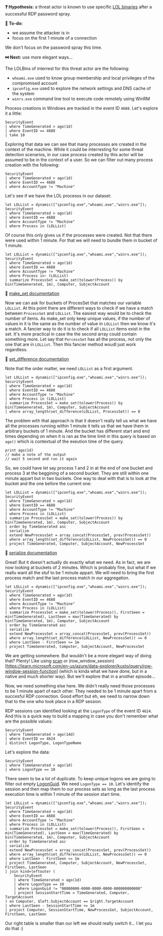 **❓ Hypothesis:** a threat actor is known to use specific [LOL binaries](https://www.bing.com/search?q=What+are+LOLBins) after a successful RDP password spray. 

**📃 To-do:**
 - we assume the attacker is in
 - focus on the first 1 minute of a connection

We don't focus on the password spray this time.

**⏭️ Next:** use more elegant ways...

The LOLBins of interrest for this threat actor are the following:
 - `whoami.exe` used to know group membership and local privileges of the compromised account 
 - `ipconfig.exe` used to explore the network settings and DNS cache of the system
 - `winrs.exe` command line tool to execute code remotely using WinRM

Process creations in Windows are tracked in the event ID `4688`. Let's explore it a little:

```kql
SecurityEvent
| where TimeGenerated > ago(1d)
| where EventID == 4688
| take 10
```

Exploring that data we can see that many processes are created in the context of the machine. While it could be interresting for some threat detection scenarios, in our case process created by this actor will be assumed to be in the context of a user. So we can filter out many process creation with the following:

```kql
SecurityEvent
| where TimeGenerated > ago(1d)
| where EventID == 4688
| where AccountType != "Machine"
```

Let's see if we have the LOL processs in our dataset:

```kql
let LOLList = dynamic(["ipconfig.exe","whoami.exe","winrs.exe"]);
SecurityEvent
| where TimeGenerated > ago(1d)
| where EventID == 4688
| where AccountType != "Machine"
| where Process in (LOLList)
```

Of course this only gives us if the processes were created. Not that there were used within 1 minute. For that we will need to bundle them in bucket of 1 minute.

```kql
let LOLList = dynamic(["ipconfig.exe","whoami.exe","winrs.exe"]);
SecurityEvent
| where TimeGenerated > ago(1d)
| where EventID == 4688
| where AccountType != "Machine"
| where Process in~ (LOLList)
| summarize ProcessSet = make_set(tolower(Process)) by bin(TimeGenerated, 1m), Computer, SubjectAccount
```

🔗 [make_set documentation](https://learn.microsoft.com/en-us/azure/data-explorer/kusto/query/make-set-aggregation-function)

Now we can ask for buckets of ProcesSet that matches our variable `LOLList`. At this point there are different ways to check if we have a match between `ProcessSet` and `LOLList`. The easiest way would be to check the number of items. As make_set only keep unique values, if the number of values in it is the same as the number of value in `LOLList` then we know it's a match. A fancier way to do it is to check if all `LOLList` items exist in the set. It's more practical in case the the second array could contain something more. Let say that `PorcessSet` has all the process, not only the one that are in `LOLList`. Then this fancier method woudl just work regardless.

🔗 [set_difference documentation](https://learn.microsoft.com/en-us/azure/data-explorer/kusto/query/set-difference-function)

Note that the order matter, we need `LOLList` as a first argument.

```kql
let LOLList = dynamic(["ipconfig.exe","whoami.exe","winrs.exe"]);
SecurityEvent
| where TimeGenerated > ago(1d)
| where EventID == 4688
| where AccountType != "Machine"
| where Process in (LOLList)
| summarize ProcessSet = make_set(tolower(Process)) by bin(TimeGenerated, 1m), Computer, SubjectAccount
| where array_length(set_difference(LOLList, ProcessSet)) == 0
```

The problem with that approach is that it doesn't really tell us what we have all the processes running within 1 minute it tells us that we have them in arbitrary buckets of 1 minute. And the bucket has different start and end times depending on when it is ran as the time limit in this query is based on `ago()` which is contextual of the exeution time of the query.

```kql
print ago(1d)
// make a note of the output
// wait 5 second and run it again
```

So, we could have let say process 1 and 2 in at the end of one bucket and process 3 at the beggining of a second bucket. They are still within one minute appart but in two buckets. One way to deal with that is to look at the bucket and the one before the current one:

```kql
let LOLList = dynamic(["ipconfig.exe","whoami.exe","winrs.exe"]);
SecurityEvent
| where TimeGenerated > ago(1d)
| where EventID == 4688
| where AccountType != "Machine"
| where Process in (LOLList)
| summarize ProcessSet = make_set(tolower(Process)) by bin(TimeGenerated, 1m), Computer, SubjectAccount
| order by TimeGenerated asc
| serialize 
| extend NewProcessSet = array_concat(ProcessSet, prev(ProcessSet))
| where array_length(set_difference(LOLList, NewProcessSet)) == 0
| project TimeGenerated, Computer, SubjectAccount, NewProcessSet
```

🔗 [serialize documentation](https://learn.microsoft.com/en-us/azure/data-explorer/kusto/query/serialize-operator)

Great! But it doesn't actually do exactly what we need. As in fact, we are now looking at buckets of 2 minutes. Which is probably fine, but what if we reallu want all the stuf to be 1 minute appart. We will need to bring the first process match and the last process match in our aggregation.

```kql
let LOLList = dynamic(["ipconfig.exe","whoami.exe","winrs.exe"]);
SecurityEvent
| where TimeGenerated > ago(1d)
| where EventID == 4688
| where AccountType != "Machine"
| where Process in (LOLList)
| summarize ProcessSet = make_set(tolower(Process)), FirstSeen = min(TimeGenerated), LastSeen = max(TimeGenerated) by bin(TimeGenerated, 1m), Computer, SubjectAccount
| order by TimeGenerated asc
| serialize 
| extend NewProcessSet = array_concat(ProcessSet, prev(ProcessSet))
| where array_length(set_difference(LOLList, NewProcessSet)) == 0
| where LastSeen - FirstSeen <= 1m
| project TimeGenerated, Computer, SubjectAccount, NewProcessSet
```

We are getting somewhere. But wouldn't be a more elegant way of doing that? Plenty! Like using [scan](https://learn.microsoft.com/en-us/azure/data-explorer/kusto/query/scan-operator) or (row_window_session)[https://learn.microsoft.com/en-us/azure/data-explorer/kusto/query/row-window-session-function] (which is kinda what we have done, but in a native and much shorter way). But we'll explore that in a another episode...

Now, we need something else here. We didn't really need those processes to be 1 minute apart of each other. They needed to be 1 minute apart from a succesful RDP connection. Good effort but eh, we need to narrow down that to the one who took place in a RDP session.

RDP sessions can identified looking at the `LogonType` of the event ID `4624`. And this is a quick way to build a mapping in case you don't remember what are the possible values:

```kql
SecurityEvent
| where TimeGenerated > ago(14d)
| where EventID == 4624
| distinct LogonType, LogonTypeName
```

Let's explore the data:

```kql
SecurityEvent
| where TimeGenerated > ago(1d)
| where LogonType == 10
```

There seem to be a lot of duplicate. To keep unique logons we are going to filter out empty [LogonGuid](https://learn.microsoft.com/en-us/previous-versions/windows/it-pro/windows-10/security/threat-protection/auditing/event-4624).
We need `LogonType == 10`. Let's identify the session and then map them to our process sets as long as the last process execution time is within 1 minute of the session start time.

```kql
let LOLList = dynamic(["ipconfig.exe","whoami.exe","winrs.exe"]);
SecurityEvent
| where TimeGenerated > ago(1d)
| where EventID == 4688
| where AccountType != "Machine"
| where Process in (LOLList)
| summarize ProcessSet = make_set(tolower(Process)), FirstSeen = min(TimeGenerated), LastSeen = max(TimeGenerated) by bin(TimeGenerated, 1m), Computer, SubjectAccount
| order by TimeGenerated asc
| serialize 
| extend NewProcessSet = array_concat(ProcessSet, prev(ProcessSet))
| where array_length(set_difference(LOLList, NewProcessSet)) == 0
| where LastSeen - FirstSeen <= 1m
| project TimeGenerated, Computer, SubjectAccount, NewProcessSet, FirstSeen, LastSeen
| join kind=leftouter (
    SecurityEvent
    | where TimeGenerated > ago(1d)
    | where LogonType == 10
    | where LogonGuid != "00000000-0000-0000-0000-000000000000"
    | project SessionStartTime = TimeGenerated, Computer, TargetAccount
) on Computer, $left.SubjectAccount == $right.TargetAccount
| where LastSeen - SessionStartTime <= 1m
| project Computer, SessionStartTime, NewProcessSet, SubjectAccount, FirstSeen, LastSeen
```

Our right table is smaller than our left we should really switch it... I let you do that :)





